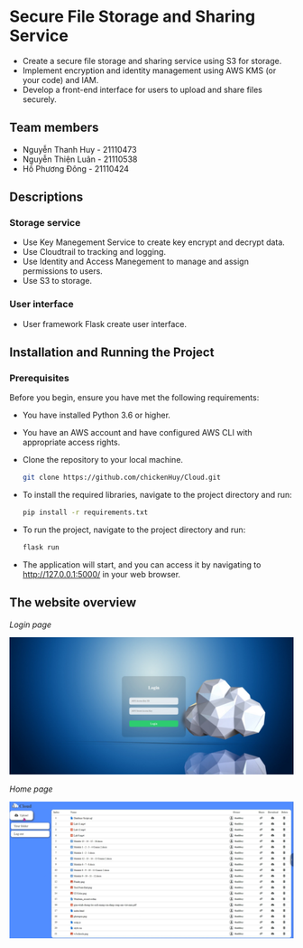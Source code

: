 # Secure File Storage and Sharing Service

* Create a secure file storage and sharing service using S3 for storage.
* Implement encryption and identity management using AWS KMS (or your code) and IAM.
* Develop a front-end interface for users to upload and share files securely.

## Team members

* Nguyễn Thanh Huy - 21110473
* Nguyễn Thiện Luân - 21110538
* Hồ Phương Đông - 21110424

## Descriptions

### Storage service

* Use Key Manegement Service to create key encrypt and decrypt data.
* Use Cloudtrail to tracking and logging.
* Use Identity and Access Manegement to manage and assign permissions to users.
* Use S3 to storage.

### User interface

* User framework Flask create user interface.

## Installation and Running the Project

### Prerequisites

Before you begin, ensure you have met the following requirements:

* You have installed Python 3.6 or higher.
* You have an AWS account and have configured AWS CLI with appropriate access rights.
* Clone the repository to your local machine.

  ```bash
  git clone https://github.com/chickenHuy/Cloud.git
  ```
* To install the required libraries, navigate to the project directory and run:
  ```bash
  pip install -r requirements.txt
  ```
* To run the project, navigate to the project directory and run:
  ```bash
  flask run
  ```
* The application will start, and you can access it by navigating to http://127.0.0.1:5000/ in your web browser.

## The website overview
*Login page*

![Login Page](./image/page_login.png)

*Home page*

![Home Page](./image/page_home.png)

